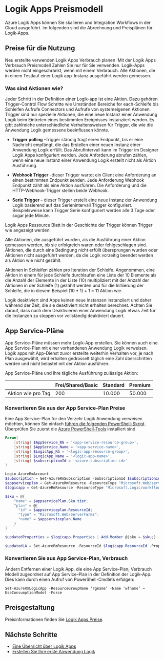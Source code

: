 <properties 
    pageTitle="Preismodell Logik Apps | Microsoft Azure" 
    description="Details zur Funktionsweise der Preise in Logik-Apps" 
    authors="kevinlam1" 
    manager="dwrede" 
    editor="" 
    services="logic-apps" 
    documentationCenter=""/>

<tags
    ms.service="logic-apps"
    ms.workload="na"
    ms.tgt_pltfrm="na"
    ms.devlang="na"
    ms.topic="article" 
    ms.date="10/12/2016"
    ms.author="klam"/>

# <a name="logic-apps-pricing-model"></a>Logik Apps Preismodell

Azure Logik Apps können Sie skalieren und Integration Workflows in der Cloud ausgeführt.  Im folgenden sind die Abrechnung und Preisplänen für Logik-Apps.

## <a name="consumption-pricing"></a>Preise für die Nutzung

Neu erstellte verwenden Logik Apps Verbrauch planen. Mit der Logik Apps Verbrauch Preismodell Zahlen Sie nur für Sie verwenden.  Logik-Apps werden nicht eingeschränkt, wenn mit einem Verbrauch.
Alle Aktionen, die in einem Testlauf einer Logik app-Instanz ausgeführt werden gemessen.

### <a name="what-are-action-executions"></a>Was sind Aktionen wie?

Jeder Schritt in der Definition einer Logik-app ist eine Aktion.  Dazu gehören Trigger-Control Flow Schritte wie Umständen Bereiche for each-Schleife bis Schleifen Aufrufe Connectors und Aufrufe von systemeigenen Aktionen.
Trigger sind nur spezielle Aktionen, die eine neue Instanz einer Anwendung Logik beim Eintreten eines bestimmten Ereignisses instanziiert werden.  Es gibt zahlreiche unterschiedliche Verhaltensweisen für Trigger, die wie die Anwendung Logik gemessene beeinflussen könnte.

-   **Trigger polling** -Trigger ständig fragt einen Endpunkt, bis er eine Nachricht empfängt, die das Erstellen einer neuen Instanz einer Anwendung Logik erfüllt.  Das Abrufintervall kann im Trigger im Designer Logik Apps konfiguriert werden.  Jede Anforderung abrufen zählen, wenn eine neue Instanz einer Anwendung Logik erstellt nicht als Aktion Ausführung.

-   **Webhook Trigger** -dieser Trigger wartet ein Client eine Anforderung an einen bestimmten Endpunkt senden.  Jede Anforderung Webhook Endpunkt zählt als eine Aktion ausführen. Die Anforderung und die HTTP-Webhook-Trigger stellen beide Webhook.

-   **Serie Trigger** – dieser Trigger erstellt eine neue Instanz der Anwendung Logik basierend auf das Serienintervall Trigger konfiguriert.  Beispielsweise kann Trigger Serie konfiguriert werden alle 3 Tage oder sogar jede Minute.

Logik Apps Ressource Blatt in der Geschichte der Trigger können Trigger wie angezeigt werden.

Alle Aktionen, die ausgeführt wurden, als die Ausführung einer Aktion gemessen werden, ob sie erfolgreich waren oder fehlgeschlagen sind.  Aktionen, die durch eine Bedingung nicht erfüllt übersprungen wurden oder Aktionen nicht ausgeführt werden, da die Logik vorzeitig beendet werden als Aktion wie nicht gezählt.

Aktionen in Schleifen zählen pro Iteration der Schleife.  Angenommen, eine Aktion in einem für jede Schleife durchlaufen eine Liste der 10 Elemente als die Anzahl der Elemente in der Liste (10) multipliziert mit der Anzahl der Aktionen in der Schleife (1) gezählt werden und für die Initiierung der Schleife, die in diesem Beispiel (10 * 1) + 1 = 11 Aktion wie.

Logik deaktiviert sind Apps keinen neue Instanzen instanziiert und daher während der Zeit, die sie deaktiviert nicht erhalten berechnet.  Achten Sie darauf, dass nach dem Deaktivieren einer Anwendung Logik etwas Zeit für die Instanzen zu stoppen vor vollständig deaktiviert dauert.

## <a name="app-service-plans"></a>App Service-Pläne

App Service-Pläne müssen mehr Logik-App erstellen.  Sie können auch eine App Service-Plan mit einer vorhandenen Anwendung Logik verweisen.  Logik apps mit App-Dienst zuvor erstellte weiterhin Verhalten vor, je nach Plan ausgewählt, wird erhalten gedrosselt täglich eine Zahl überschritten werden und nicht belastet mit der Aktion ausführen.

App Service-Pläne und ihre tägliche Ausführung zulässige Aktion:

| |Frei/Shared/Basic|Standard|Premium|
|---|---|---|---|
|Aktion wie pro Tag| 200|10.000|50.000|

### <a name="convert-from-consumption-to-app-service-plan-pricing"></a>Konvertieren Sie aus der App Service-Plan Preise

Eine App Service-Plan für den Verzehr Logik Anwendung verweisen möchten, können Sie einfach [führen die folgenden PowerShell-Skript](https://github.com/logicappsio/ConsumptionToAppServicePlan).  Überprüfen Sie zuerst die [Azure PowerShell-Tools](https://github.com/Azure/azure-powershell) installiert sind.

``` powershell
Param(
    [string] $AppService_RG = '<app-service-resource-group>',
    [string] $AppService_Name = '<app-service-name>',
    [string] $LogicApp_RG = '<logic-app-resource-group>',
    [string] $LogicApp_Name = '<logic-app-name>',
    [string] $subscriptionId = '<azure-subscription-id>'
)

Login-AzureRmAccount 
$subscription = Get-AzureRmSubscription -SubscriptionId $subscriptionId
$appserviceplan = Get-AzureRmResource -ResourceType "Microsoft.Web/serverFarms" -ResourceGroupName $AppService_RG -ResourceName $AppService_Name
$logicapp = Get-AzureRmResource -ResourceType "Microsoft.Logic/workflows" -ResourceGroupName $LogicApp_RG -ResourceName $LogicApp_Name

$sku = @{
    "name" = $appservicePlan.Sku.tier;
    "plan" = @{
      "id" = $appserviceplan.ResourceId;
      "type" = "Microsoft.Web/ServerFarms";
      "name" = $appserviceplan.Name  
    }
}

$updatedProperties = $logicapp.Properties | Add-Member @{sku = $sku;} -PassThru

$updatedLA = Set-AzureRmResource -ResourceId $logicapp.ResourceId -Properties $updatedProperties -ApiVersion 2015-08-01-preview
```

### <a name="convert-from-app-service-plan-pricing-to-consumption"></a>Konvertieren Sie aus App Service-Plan, Verbrauch

Ändern Entfernen einer Logik App, die eine App Service-Plan, Verbrauch Modell zugeordnet auf App Service-Plan in der Definition der Logik-App.  Dies kann durch einen Aufruf von PowerShell-Cmdlets erfolgen:

`Set-AzureRmLogicApp -ResourceGroupName ‘rgname’ -Name ‘wfname’ –UseConsumptionModel -Force`

## <a name="pricing"></a>Preisgestaltung

Preisinformationen finden Sie [Logik Apps Preise](https://azure.microsoft.com/pricing/details/logic-apps/).

## <a name="next-steps"></a>Nächste Schritte

- [Eine Übersicht über Logik Apps][whatis]
- [Erstellen Sie Ihre erste Anwendung Logik][create]

[pricing]: https://azure.microsoft.com/pricing/details/logic-apps/
[whatis]: app-service-logic-what-are-logic-apps.md
[create]: app-service-logic-create-a-logic-app.md


